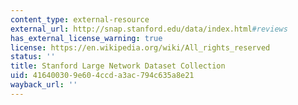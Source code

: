 ```yaml
---
content_type: external-resource
external_url: http://snap.stanford.edu/data/index.html#reviews
has_external_license_warning: true
license: https://en.wikipedia.org/wiki/All_rights_reserved
status: ''
title: Stanford Large Network Dataset Collection
uid: 41640030-9e60-4ccd-a3ac-794c635a8e21
wayback_url: ''
---
```


